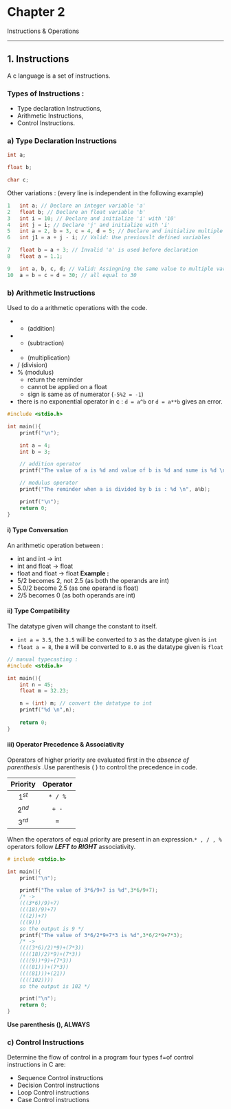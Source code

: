 # Chapter 2
Instructions & Operations

---
## 1. Instructions

A c language is a set of instructions.
### Types of Instructions :

- Type declaration Instructions,
- Arithmetic Instructions,
- Control Instructions.
### a) Type Declaration Instructions

```c
int a;

float b;

char c;
```

Other variations : (every line is independent in the following example)
```c
1	int a; // Declare an integer variable 'a'
2	float b; // Declare an float variable 'b'
3	int i = 10; // Declare and initialize 'i' with '10'
4	int j = i; // Declare 'j' and initialize with 'i'
5	int a = 2, b = 3, c = 4, d = 5; // Declare and initialize multiple variables
6	int j1 = a + j - i; // Valid: Use previouslt defined variables

7	float b = a + 3; // Invalid 'a' is used before declaration
8	float a = 1.1; 

9	int a, b, c, d; // Valid: Assingning the same value to multiple variables
10	a = b = c = d = 30; // all equal to 30
```

### b) Arithmetic Instructions
Used to do a arithmetic operations with the code.
- + (addition)
- - (subtraction)
- * (multiplication)
- / (division)
- % (modulus)
	- return the reminder
	- cannot be applied on a float
	- sign is same as of numerator (`-5%2 = -1`)
- there is no exponential operator in c : `d = a^b` or `d = a**b` gives an error.

```c
#include <stdio.h>

int main(){
    printf("\n");

    int a = 4;
    int b = 3;

    // addition operator
    printf("The value of a is %d and value of b is %d and sume is %d \n", a,b,a+b);

    // modulus operator
    printf("The reminder when a is divided by b is : %d \n", a%b);

    printf("\n");
    return 0;
}
```
#### i) Type Conversation
An arithmetic operation between :
- int and int → int
- int and float → float
- float and float → float
**Example :**
- 5/2 becomes 2, not 2.5 (as both the operands are int)
- 5.0/2 become 2.5 (as one operand is float)
- 2/5 becomes 0 (as both operands are int)

#### ii) Type Compatibility
The datatype given will change the constant to itself.
- `int a = 3.5`, the `3.5` will be converted to `3` as the datatype given is `int`
- `float a = 8`, the `8` will be converted to `8.0` as the datatype given is `float`
```c
// manual typecasting :
#include <stdio.h>

int main(){
	int n = 45;
	float m = 32.23;

	n = (int) m; // convert the datatype to int
	printf("%d \n",n);
	
	return 0;
}
```
#### iii) Operator Precedence & Associativity
Operators of higher priority are evaluated first in the *absence of parenthesis* .Use parenthesis ( ) to control the precedence in code.

| Priority | Operator |
| :------: | :------: |
| $1^{st}$ | `* / %`  |
| $2^{nd}$ |  `+ -`   |
| $3^{rd}$ |   `=`    |
When the operators of equal priority are present in an expression.`* , / , %` operators follow ***LEFT to RIGHT*** associativity. 

```c
# include <stdio.h>

int main(){
	print("\n");

	printf("The value of 3*6/9+7 is %d",3*6/9+7); 
	/* -> 
	(((3*6)/9)+7) 
	(((18)/9)+7) 
	(((2))+7) 
	(((9)))
	so the output is 9 */
	printf("The value of 3*6/2*9+7*3 is %d",3*6/2*9+7*3); 
	/* -> 
	((((3*6)/2)*9)+(7*3))
	((((18)/2)*9)+(7*3))
	((((9))*9)+(7*3))
	((((81)))+(7*3))
	((((81)))+(21))
	((((102))))
	so the output is 102 */

	print("\n");
	return 0;
}
```
**Use parenthesis (), ALWAYS**

### c) Control Instructions
Determine the flow of control in a program four types f=of control instructions in C are:
- Sequence Control instructions
- Decision Control instructions
- Loop Control instructions
- Case Control instructions


